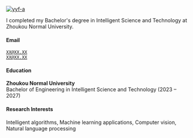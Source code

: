 [![yyf-a](https://img.shields.io/badge/XX-github-blue?logo=github)](https://github.com/yyf-a)

I completed my Bachelor's degree in Intelligent Science and Technology at Zhoukou Normal University.

#### Email  
<code>XX@XX.XX</code>  
<code>XX@XX.XX</code>

#### Education  

**Zhoukou Normal University**  
  Bachelor of Engineering in Intelligent Science and Technology (2023 – 2027)  


#### Research Interests  
Intelligent algorithms, Machine learning applications, Computer vision, Natural language processing